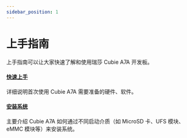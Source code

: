 ```yaml
---
sidebar_position: 1
---
```


# 上手指南

上手指南可以让大家快速了解和使用瑞莎 Cubie A7A 开发板。

#### [快速上手](/cubie/a7a/getting-started/quickly_start)

详细说明首次使用 Cubie A7A 需要准备的硬件、软件。

#### [安装系统](/cubie/a7a/getting-started/install-system)

主要介绍 Cubie A7A 如何通过不同启动介质（如 MicroSD 卡、UFS 模块、eMMC 模块等）来安装系统。
